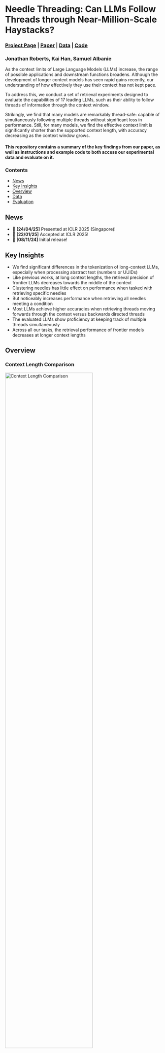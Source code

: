# Needle Threading: Can LLMs Follow Threads through Near-Million-Scale Haystacks?

### [Project Page](https://needle-threading.github.io) | [Paper](https://arxiv.org/abs/2411.05000) | [Data](https://huggingface.co/datasets/jonathan-roberts1/needle-threading) | [Code](https://github.com/jonathan-roberts1/needle-threading/)

### Jonathan Roberts, Kai Han, Samuel Albanie

As the context limits of Large Language Models (LLMs) increase, the range of possible applications and downstream functions broadens. Although the development of longer context models has seen rapid gains recently, our understanding of how effectively they use their context has not kept pace. 

To address this, we conduct a set of retrieval experiments designed to evaluate the capabilities of 17 leading LLMs, such as their ability to follow threads of information through the context window. 

Strikingly, we find that many models are remarkably thread-safe: capable of simultaneously following multiple threads without significant loss in performance. Still, for many models, we find the effective context limit is significantly shorter than the supported context length, with accuracy decreasing as the context window grows.

#### This repository contains a summary of the key findings from our paper, as well as instructions and example code to both access our experimental data and evaluate on it.
### Contents
  - [News](#news)
  - [Key Insights](#key-insights)
  - [Overview](#overview)
  - [Data](#data)
  - [Evaluation](#evaluation)

## News
- 🎉 **[24/04/25]** Presented at ICLR 2025 (Singapore)!
- 🎉 **[22/01/25]** Accepted at ICLR 2025!
- 🎉 **[08/11/24]** Initial release!

## Key Insights
- We find significant differences in the tokenization of long-context LLMs, especially when processing abstract text (numbers or UUIDs)
- Like previous works, at long context lengths, the retrieval precision of frontier LLMs decreases towards the middle of the context
- Clustering needles has little effect on performance when tasked with retrieving specific needles
- But noticeably increases performance when retrieving all needles meeting a condition
- Most LLMs achieve higher accuracies when retrieving threads moving forwards through the context versus backwards directed threads
- The evaluated LLMs show proficiency at keeping track of multiple threads simultaneously
- Across all our tasks, the retrieval performance of frontier models decreases at longer context lengths

## Overview

### Context Length Comparison
<img src="images/context_length_comparison_llama_essay.png" alt="Context Length Comparison" width="75%" />

### Tasks
<img src="images/schematic.png" alt="Tasks" width="75%" />

### Frontier models are remarkably thread-safe
<img src="images/thread_safe.png" alt="Frontier models are remarkably thread-safe" width="75%" />

### Aggregated Results
<img src="images/table.png" alt="Aggregated Results" width="75%" />

### Effective Context Length
**Single Needle** left, **Multiple Needles** right
<div style="display: flex; justify-content: space-between;">
    <img src="images/single_needle_contours.png" alt="Single Needle Contours" width="49%" />
    <img src="images/multi_needle_contour.png" alt="Multi Needle Contour" width="49%" />
</div>


## Data

Our experimental data can be accessed either using the HuggingFace datasets library or by manual download.

### Option 1: HuggingFace datasets
```python
from datasets import load_dataset

# task splits can be downloaded separately:
# splits = ['Single_Needle', 'Multi_Needle', 'Conditional_Needle', 'Single_Thread', 'Multi_Thread']
single_needle_dataset = load_dataset("jonathan-roberts1/needle-threading", split='Single_Needle')

"""
Dataset({
    features: ['id', 'haystack', 'keys', 'values', 'question', 'context_length', 'num_kv_pairs',
    'repeat_number', 'needle_depth', 'num_needles', 'needle_placement', 'conditional_character',
    'thread_length', 'thread_direction', 'num_threads'],
    num_rows: 660
})
Note the units of context_length are number of characters.
"""

# query individual questions
single_needle_dataset[5] # e.g., the 6th element
"""
{'id': 5, 'haystack': '{"e3e70682-c209-4cac-629f-6fbed82c07cd": "f728b4fa-4248-5e3a-0a5d-2f346baa9455",
"eb1...": "964a870c-7c87-9b74-1d87-8f9f9cdf5a86"}', 'keys': '247a8333-f7b0-b7d2-cda8-056c3d15eef7',
'values': '1759edc3-72ae-2244-8b01-63c1cd9d2b7d', 'question': 'Extract the value corresponding to
the specified key in the JSON object. Key: "247a83...-cda8-056c3d15eef7"\n Corresponding value: ',
'context_length': 2000, 'num_kv_pairs': 25, 'repeat_number': 0, 'needle_depth': '50', 'num_needles': 1,
'needle_placement': 'depthwise', 'conditional_character': 'N/A', 'thread_length': 1,
'thread_direction': 'N/A', 'num_threads': 0}
"""
```


### Option 2: Manual download

Directly downloading image files and question data from the needle-threading HuggingFace repository into the ```data``` directory in this repo.
```
cd data
wget "https://huggingface.co/datasets/jonathan-roberts1/needle-threading/resolve/main/json_data.zip?download=true" -O json_data.zip
unzip json_data.zip && rm json_data.zip
```
#### Expected structure
```
├── data
    ├── json_data
        ├── Single_Needle.json
        ├── Multiple_Needles.json
        ├── Conditional_Needles.json
        ├── Single_Threads.json
        ├── Multi_Threads.json
```

Note: ```data_json/``` needs to be downloaded.


## Evaluation

### Single Needle example inference using Gemini 1.5 Flash
```python
from datasets import load_dataset
import vertexai
from vertexai.preview.generative_models import GenerativeModel
from tqdm import tqdm
import pandas as pd
from ast import literal_eval

project_id = "YOUR_PROJECT_ID"
region = "REGION" # eg "us-central1"
model_name = "gemini-1.5-flash-preview-0514"

dataset = load_dataset("jonathan-roberts1/needle-threading", 
    split="Single_Needle") # optional: set cache_dir="PATH/TO/MY/CACHE/DIR"

# dataframe to store results
output_df = pd.DataFrame(columns=["Question_ID", "Output", "Answer", "Correct?"])

# Initialise generative multimodal model
vertexai.init(project=project_id, location=region)
generative_multimodal_model = GenerativeModel(model_name)
config = {
        "max_output_tokens": 100,
        "temperature": 0,
        "top_k": 1
    }

# Iterate over questions
for idx, item in tqdm(enumerate(dataset)):

    question = item['question']
    haystack = item['haystack']
    # see our paper the specific prompt structure we use
    prompt = haystack + '\n' + question
    model_response = generative_multimodal_model.generate_content(contents=prompt,
                                                            generation_config=config).text
    model_response.strip()
    model_response = literal_eval(model_response)

    answer = item['values']

    # evaluate answer
    model_answer = model_response[0:len(str(answer))]
    correct = model_answer == str(answer)

    # store results
    results_row = {"Question_ID": item['id'], "Output": model_response,
                    "Answer": answer, "Correct?": correct}
    output_df = pd.concat([output_df, pd.DataFrame([results_row])], ignore_index=True)

    # save output
    #output_df.to_csv("PATH/TO/SAVE/DIR", index=False)

# compute accuracy
accuracy = output_df["Correct?"].mean()
    
print(f"{model_name} Single_Needle: {100 * accuracy:.2f}%")
```

## Citation
If you found our work useful in your own research, please consider citing our paper:
```latex
@article{roberts2024needle,
  title={Needle Threading: Can LLMs Follow Threads through Near-Million-Scale Haystacks?},
  author={Roberts, Jonathan and Han, Kai and Albanie, Samuel},
  journal={arXiv preprint arXiv:2411.05000},
  year={2024}
}
```










